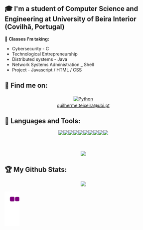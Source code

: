<!---
⚡ **Classes taken (In University):**

- Linear Algebra
- Calculus I
- C Programming - C
- Programming Labs - C
- Computeer Tecnology - Logical Circuits
- Discrete Math
- Computer Networks - Cisco Packet Tracer
- Functional Programming - Ocaml
- Computer Architecture - Assembly
- Calculus II
- Physics and Information
- Probability & Statistics
- Object Oriented Programming - Java
- Data Bases - SQL
- Multimedia - Python
- Web Development - HTML/CSS/JS/PHP/XML
- Operating systems - C
- Algorithms and Data Structures - C
- Computacional logic - Ocaml
- Human Computer Interaction (HCI)  - Java
-->

## 🎓 I'm a student of Computer Science and Engineering at University of Beira Interior (Covilhã, Portugal)

📓 **Classes I'm taking:**

- Cybersecurity - C
- Technological Entrepreneurship
- Distributed systems - Java
- Network Systems Administration _ Shell
- Project - Javascript / HTML / CSS

## :email: Find me on:

<!--
[<img align="left" alt="CharalambosIoannou" width="40px" src="https://raw.githubusercontent.com/iconic/open-iconic/master/svg/globe.svg" />][website]
[<img align="left" alt="CharalambosIoannou | LinkedIn" width="40px" src="https://cdn.jsdelivr.net/npm/simple-icons@v3/icons/linkedin.svg" />][linkedin]
[<img align="left" alt="CharalambosIoannou | Mail" width="40px" src="https://cdn.jsdelivr.net/npm/simple-icons@v3/icons/gmail.svg" />][mail]
-->

<p align="center">
 <a href="mailto:guilherme.teixeira@ubi.pt"> <img src="https://cdn-icons-png.flaticon.com/512/726/726623.png" alt="Python" height="40" style="vertical-align:top; margin:4px"></a> 
 <br />
 <a href="mailto:guilherme.teixeira@ubi.pt" style="vertical-align:top; margin:4px">guilherme.teixeira@ubi.pt</a> 
</p>

## 🧰 Languages and Tools:

<p align="center">
<img height=50 src="https://cdn.jsdelivr.net/gh/devicons/devicon/icons/java/java-original.svg"/><img height=50 src="https://cdn.jsdelivr.net/gh/devicons/devicon/icons/android/android-original.svg"/><img height=50 src="https://cdn.jsdelivr.net/gh/devicons/devicon/icons/c/c-original.svg" /><img height=50 src="https://cdn.jsdelivr.net/gh/devicons/devicon/icons/python/python-original.svg"/><img height=50 src="https://cdn.jsdelivr.net/gh/devicons/devicon/icons/ocaml/ocaml-original.svg" /><img height=50 src="https://cdn.jsdelivr.net/gh/devicons/devicon/icons/git/git-plain.svg"/><img height=50 src="https://cdn.jsdelivr.net/gh/devicons/devicon/icons/github/github-original.svg"/><img height=50  src="https://cdn.jsdelivr.net/gh/devicons/devicon/icons/ubuntu/ubuntu-plain.svg" /><img height=50  src="https://cdn.jsdelivr.net/gh/devicons/devicon/icons/trello/trello-plain.svg" /><img height=50     src="https://cdn.jsdelivr.net/gh/devicons/devicon/icons/javascript/javascript-original.svg" />     
</p>
<br />
<p align="center">
  <a href="https://github-readme-stats.vercel.app/api/top-langs/?username=GuilhermeTeixeira13&theme=dark&hide=TeX,PHP,HTML,C%2B%2B&layout=compact">
    <img align="center" src="https://github-readme-stats.vercel.app/api/top-langs/?username=GuilhermeTeixeira13&theme=dark&hide=TeX,PHP,HTML,C%2B%2B&layout=compact" />
  </a>
</p>

## :trophy: My Github Stats:

<p align="center">
<img src="https://github-readme-streak-stats.herokuapp.com/?user=GuilhermeTeixeira13"/>


![snake gif](https://github.com/GuilhermeTeixeira13/GuilhermeTeixeira13/blob/output/github-contribution-grid-snake.gif)

